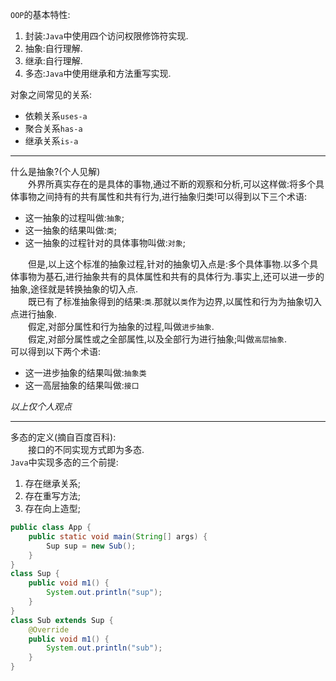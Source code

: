 `OOP`的基本特性:  
1. 封装:`Java`中使用四个访问权限修饰符实现.  
1. 抽象:自行理解.  
1. 继承:自行理解.  
1. 多态:`Java`中使用继承和方法重写实现.  

对象之间常见的关系:  
- 依赖关系`uses-a`  
- 聚合关系`has-a`  
- 继承关系`is-a`  

---

什么是抽象?(个人见解)  
&#8195;&#8195;外界所真实存在的是具体的事物,通过不断的观察和分析,可以这样做:将多个具体事物之间持有的共有属性和共有行为,进行抽象归类!可以得到以下三个术语:  
- 这一抽象的过程叫做:`抽象`;  
- 这一抽象的结果叫做:`类`;  
- 这一抽象的过程针对的具体事物叫做:`对象`;  


&#8195;&#8195;但是,以上这个标准的抽象过程,针对的抽象切入点是:多个具体事物.以多个具体事物为基石,进行抽象共有的具体属性和共有的具体行为.事实上,还可以进一步的抽象,途径就是转换抽象的切入点.  
&#8195;&#8195;既已有了标准抽象得到的结果:`类`.那就以`类`作为边界,以属性和行为为抽象切入点进行抽象.  
&#8195;&#8195;假定,对部分属性和行为抽象的过程,叫做`进步抽象`.  
&#8195;&#8195;假定,对部分属性或之全部属性,以及全部行为进行抽象;叫做`高层抽象`.  
可以得到以下两个术语:  
- 这一进步抽象的结果叫做:`抽象类`  
- 这一高层抽象的结果叫做:`接口`  

_以上仅个人观点_  

---

多态的定义(摘自百度百科):  
&#8195;&#8195;接口的不同实现方式即为多态.  
`Java`中实现多态的三个前提:  
1. 存在继承关系;  
1. 存在重写方法;  
1. 存在向上造型;  

```java
public class App {  
    public static void main(String[] args) {  
        Sup sup = new Sub();  
    }  
}  
class Sup {  
    public void m1() {  
        System.out.println("sup");  
    }  
}  
class Sub extends Sup {  
    @Override  
    public void m1() {  
        System.out.println("sub");  
    }  
}  
```  
